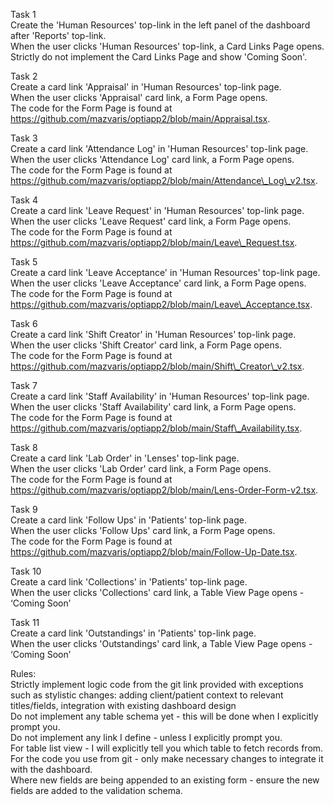 Task 1  
Create the 'Human Resources' top-link in the left panel of the dashboard after 'Reports' top-link.  
When the user clicks 'Human Resources' top-link, a Card Links Page opens.  
Strictly do not implement the Card Links Page and show 'Coming Soon'.

Task 2  
Create a card link 'Appraisal' in 'Human Resources' top-link page.  
When the user clicks 'Appraisal' card link, a Form Page opens.  
The code for the Form Page is found at https://github.com/mazvaris/optiapp2/blob/main/Appraisal.tsx.

Task 3  
Create a card link 'Attendance Log' in 'Human Resources' top-link page.  
When the user clicks 'Attendance Log' card link, a Form Page opens.  
The code for the Form Page is found at https://github.com/mazvaris/optiapp2/blob/main/Attendance\_Log\_v2.tsx.

Task 4  
Create a card link 'Leave Request' in 'Human Resources' top-link page.  
When the user clicks 'Leave Request' card link, a Form Page opens.  
The code for the Form Page is found at https://github.com/mazvaris/optiapp2/blob/main/Leave\_Request.tsx.

Task 5  
Create a card link 'Leave Acceptance' in 'Human Resources' top-link page.  
When the user clicks 'Leave Acceptance' card link, a Form Page opens.  
The code for the Form Page is found at https://github.com/mazvaris/optiapp2/blob/main/Leave\_Acceptance.tsx.

Task 6  
Create a card link 'Shift Creator' in 'Human Resources' top-link page.  
When the user clicks 'Shift Creator' card link, a Form Page opens.  
The code for the Form Page is found at https://github.com/mazvaris/optiapp2/blob/main/Shift\_Creator\_v2.tsx.

Task 7  
Create a card link 'Staff Availability' in 'Human Resources' top-link page.  
When the user clicks 'Staff Availability' card link, a Form Page opens.  
The code for the Form Page is found at https://github.com/mazvaris/optiapp2/blob/main/Staff\_Availability.tsx.

Task 8  
Create a card link 'Lab Order' in 'Lenses' top-link page.  
When the user clicks 'Lab Order' card link, a Form Page opens.  
The code for the Form Page is found at https://github.com/mazvaris/optiapp2/blob/main/Lens-Order-Form-v2.tsx.

Task 9  
Create a card link 'Follow Ups' in 'Patients' top-link page.  
When the user clicks 'Follow Ups' card link, a Form Page opens.  
The code for the Form Page is found at https://github.com/mazvaris/optiapp2/blob/main/Follow-Up-Date.tsx.

Task 10  
Create a card link 'Collections' in 'Patients' top-link page.  
When the user clicks 'Collections' card link, a Table View Page opens \- ‘Coming Soon’

Task 11  
Create a card link 'Outstandings' in 'Patients' top-link page.  
When the user clicks 'Outstandings' card link, a Table View Page opens \- ‘Coming Soon’

Rules:  
Strictly implement logic code from the git link provided with exceptions such as stylistic changes: adding client/patient context to relevant titles/fields, integration with existing dashboard design  
Do not implement any table schema yet \- this will be done when I explicitly prompt you.  
Do not implement any link I define \- unless I explicitly prompt you.  
For table list view \- I will explicitly tell you which table to fetch records from.  
For the code you use from git \- only make necessary changes to integrate it with the dashboard.  
Where new fields are being appended to an existing form \- ensure the new fields are added to the validation schema.

